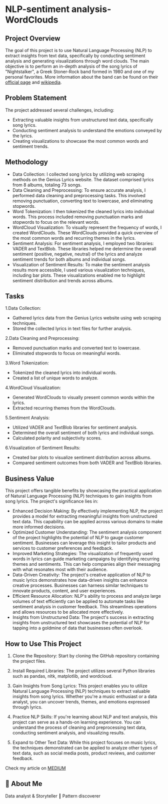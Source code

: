 
# NLP-sentiment analysis-WordClouds

## Project Overview

The goal of this project is to use Natural Language Processing (NLP) to extract insights from text data, specifically by conducting sentiment analysis and generating visualizations through word clouds. The main objective is to perform an in-depth analysis of the song lyrics of "Nightstalker", a Greek Stoner-Rock band formed in 1980 and one of my personal favorites. More information about the band can be found on their [official page](https://nightstalkerband.com/) and [wikipedia](https://en.wikipedia.org/wiki/Night_Stalker).

## Problem Statement
The project addressed several challenges, including:

* Extracting valuable insights from unstructured text data, specifically song lyrics.
* Conducting sentiment analysis to understand the emotions conveyed by the lyrics.
* Creating visualizations to showcase the most common words and sentiment trends.

## Methodology

* Data Collection: I collected song lyrics by utilizing web scraping methods on the Genius Lyrics website. The dataset comprised lyrics from 8 albums, totaling 73 songs.
* Data Cleaning and Preprocessing: To ensure accurate analysis, I performed data cleaning and preprocessing tasks. This involved removing punctuation, converting text to lowercase, and eliminating stopwords.
* Word Tokenization: I then tokenized the cleaned lyrics into individual words. This process included removing punctuation marks and stopwords to focus on the relevant words.
* WordCloud Visualization: To visually represent the frequency of words, I created WordClouds. These WordClouds provided a quick overview of the most common words and recurring themes in the lyrics.
* Sentiment Analysis: For sentiment analysis, I employed two libraries: VADER and TextBlob. These libraries helped me determine the overall sentiment (positive, negative, neutral) of the lyrics and analyze sentiment trends for both albums and individual songs.
* Visualization of Sentiment Results: To make the sentiment analysis results more accessible, I used various visualization techniques, including bar plots. These visualizations enabled me to highlight sentiment distribution and trends across albums.

## Tasks

1.Data Collection:
* Gathered lyrics data from the Genius Lyrics website using web scraping techniques.
* Stored the collected lyrics in text files for further analysis.
  
2.Data Cleaning and Preprocessing:
* Removed punctuation marks and converted text to lowercase.
* Eliminated stopwords to focus on meaningful words.
  
3.Word Tokenization:
* Tokenized the cleaned lyrics into individual words.
* Created a list of unique words to analyze.
  
4.WordCloud Visualization:
* Generated WordClouds to visually present common words within the lyrics.
* Extracted recurring themes from the WordClouds.
  
5.Sentiment Analysis:
* Utilized VADER and TextBlob libraries for sentiment analysis.
* Determined the overall sentiment of both lyrics and individual songs.
* Calculated polarity and subjectivity scores.
  
6.Visualization of Sentiment Results:
* Created bar plots to visualize sentiment distribution across albums.
* Compared sentiment outcomes from both VADER and TextBlob libraries.

## Business Value
This project offers tangible benefits by showcasing the practical application of Natural Language Processing (NLP) techniques to gain insights from song lyrics. The project's significance lies in:

* Enhanced Decision Making: By effectively implementing NLP, the project provides a model for extracting meaningful insights from unstructured text data. This capability can be applied across various domains to make more informed decisions.
* Optimized Customer Understanding: The sentiment analysis component of the project highlights the potential of NLP to gauge customer sentiment. Businesses can leverage this insight to tailor products and services to customer preferences and feedback.
* Improved Marketing Strategies: The visualization of frequently used words in lyrics can guide marketing campaigns by identifying recurring themes and sentiments. This can help companies align their messaging with what resonates most with their audience.
* Data-Driven Creativity: The project's creative application of NLP to music lyrics demonstrates how data-driven insights can enhance creative processes. Businesses can harness similar techniques to innovate products, content, and user experiences.
* Efficient Resource Allocation: NLP's ability to process and analyze large volumes of text efficiently can be applied to automate tasks like sentiment analysis in customer feedback. This streamlines operations and allows resources to be allocated more effectively.
* Insights from Unstructured Data: The project's success in extracting insights from unstructured text showcases the potential of NLP for tapping into a goldmine of data that businesses often overlook.

## How to Use This Project

1. Clone the Repository: Start by cloning the GitHub repository containing the project files.

2. Install Required Libraries: The project utilizes several Python libraries such as pandas, nltk, matplotlib, and wordcloud. 

3. Gain Insights from Song Lyrics: This project enables you to utilize Natural Language Processing (NLP) techniques to extract valuable insights from song lyrics. Whether you're a music enthusiast or a data analyst, you can uncover trends, themes, and emotions expressed through lyrics.

4. Practice NLP Skills: If you're learning about NLP and text analysis, this project can serve as a hands-on learning experience. You can understand the process of cleaning and preprocessing text data, conducting sentiment analysis, and visualizing results.

5. Expand to Other Text Data: While this project focuses on music lyrics, the techniques demonstrated can be applied to analyze other types of text data, such as social media posts, product reviews, and customer feedback.


Check my article on [MEDIUM](https://medium.com/@dimmakriss/natural-language-processing-and-sentiment-analysis-on-music-lyrics-7af53192945b)

## 🚀 About Me
Data analyst & Storyteller ┃ Pattern discoverer 

